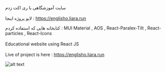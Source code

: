 سایت آموزشگاهی با ری اکت زدم
<br>
</br>لایو پروژه اینجا : https://englisho.liara.run

کتابخانه هایی که استفاده کردم :
MUI Material ,
AOS ,
React-Paralex-Tilt ,
React-particles ,
React-Icons 
<br>
</br>
Educational website using React JS
<br>
</br>
Live of project is here : https://englisho.liara.run       

![alt text](https://github.com/mohammadbaghani/Englisho-React/blob/master/Screenshot_2025_01_08-9.png)
